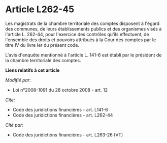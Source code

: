 # Article L262-45

Les magistrats de la chambre territoriale des comptes disposent à l'égard des communes, de leurs établissements publics et
des organismes visés à l'article L. 262-44, pour l'exercice des contrôles qu'ils effectuent, de l'ensemble des droits et
pouvoirs attribués à la Cour des comptes par le titre IV du livre Ier du présent code.

L'avis d'enquête mentionné à l'article L. 141-6 est établi par le président de la chambre territoriale des comptes.

**Liens relatifs à cet article**

_Modifié par_:

  - Loi n°2008-1091 du 28 octobre 2008 - art. 12

_Cite_:

  - Code des juridictions financières - art. L141-6
  - Code des juridictions financières - art. L262-44

_Cité par_:

  - Code des juridictions financières - art. L263-26 (VT)
